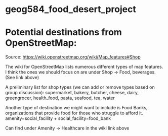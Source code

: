 # geog584_food_desert_project

# Potential destinations from OpenStreetMap:

Source: https://wiki.openstreetmap.org/wiki/Map_features#Shop

The wiki for OpenStreetMap lists numerous different types of map features.  I think the ones we should focus on are under Shop -> Food, beverages. (See link above)

A preliminary list for shop types (we can add or remove types based on group discussion):
supermarket, bakery, butcher, cheese, dairy, greengrocer, health_food, pasta, seafood, tea, water

Another type of destination we might want to include is Food Banks, organizations that provide food for those who struggle to afford it.
amenity=social_facility + social_facility=food_bank

Can find under Amenity -> Healthcare in the wiki link above
